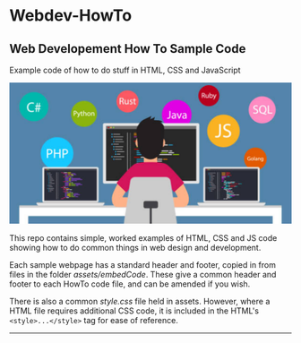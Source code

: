 # Webdev-HowTo

## Web Developement How To Sample Code 

Example code of how to do stuff in HTML, CSS and JavaScript

<img src="assets/images/webDev.PNG">

This repo contains simple, worked examples of HTML, CSS and JS code showing how to do common things in web design and development.

Each sample webpage has a standard header and footer, copied in from files in the folder <em>assets/embedCode</em>. These give a common header and footer to each HowTo code file, and can be amended if you wish.

There is also a common <em>style.css</em> file held in assets. However, where a HTML file requires additional CSS code, it is included in the HTML's <code>&lt;style&gt;...&lt;/style&gt;</code> tag for ease of reference.


<hr>
